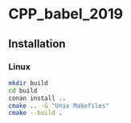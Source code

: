 # CPP_babel_2019

## Installation

### Linux

```bash
mkdir build
cd build
conan install ..
cmake .. -G "Unix Makefiles"
cmake --build .
```